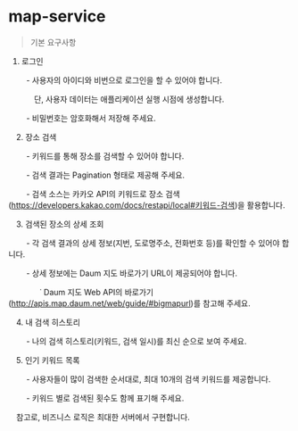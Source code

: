map-service
=============
> 기본 요구사항
1. 로그인

　　 - 사용자의 아이디와 비번으로 로그인을 할 수 있어야 합니다.

　　　 단, 사용자 데이터는 애플리케이션 실행 시점에 생성합니다.

　　 - 비밀번호는 암호화해서 저장해 주세요.



　2. 장소 검색

　　 - 키워드를 통해 장소를 검색할 수 있어야 합니다.

　　 - 검색 결과는 Pagination 형태로 제공해 주세요.

　　 - 검색 소스는 카카오 API의 키워드로 장소 검색(https://developers.kakao.com/docs/restapi/local#키워드-검색)을 활용합니다.



　3. 검색된 장소의 상세 조회

　　 - 각 검색 결과의 상세 정보(지번, 도로명주소, 전화번호 등)를 확인할 수 있어야 합니다.

　　 - 상세 정보에는 Daum 지도 바로가기 URL이 제공되어야 합니다.

　　　　˙ Daum 지도 Web API의 바로가기(http://apis.map.daum.net/web/guide/#bigmapurl)를 참고해 주세요.



　4. 내 검색 히스토리

　　 - 나의 검색 히스토리(키워드, 검색 일시)를 최신 순으로 보여 주세요.



　5. 인기 키워드 목록

　　 - 사용자들이 많이 검색한 순서대로, 최대 10개의 검색 키워드를 제공합니다.

　　 - 키워드 별로 검색된 횟수도 함께 표기해 주세요.



　참고로, 비즈니스 로직은 최대한 서버에서 구현합니다.
